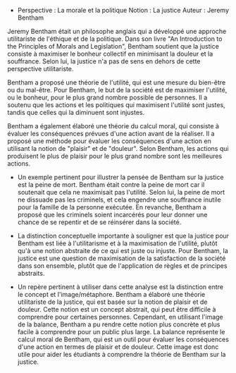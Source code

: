 - Perspective : La morale et la politique
Notion : La justice
Auteur : Jeremy Bentham

Jeremy Bentham était un philosophe anglais qui a développé une approche utilitariste de l'éthique et de la politique. Dans son livre "An Introduction to the Principles of Morals and Legislation", Bentham soutient que la justice consiste à maximiser le bonheur collectif en minimisant la douleur et la souffrance. Selon lui, la justice n'a pas de sens en dehors de cette perspective utilitariste.

Bentham a proposé une théorie de l'utilité, qui est une mesure du bien-être ou du mal-être. Pour Bentham, le but de la société est de maximiser l'utilité, ou le bonheur, pour le plus grand nombre possible de personnes. Il a soutenu que les actions et les politiques qui maximisent l'utilité sont justes, tandis que celles qui la diminuent sont injustes.

Bentham a également élaboré une théorie du calcul moral, qui consiste à évaluer les conséquences prévues d'une action avant de la réaliser. Il a proposé une méthode pour évaluer les conséquences d'une action en utilisant la notion de "plaisir" et de "douleur". Selon Bentham, les actions qui produisent le plus de plaisir pour le plus grand nombre sont les meilleures actions.

- Un exemple pertinent pour illustrer la pensée de Bentham sur la justice est la peine de mort. Bentham était contre la peine de mort car il soutenait que cela ne maximisait pas l'utilité. Selon lui, la peine de mort ne dissuade pas les criminels, et cela engendre une souffrance inutile pour la famille de la personne exécutée. En revanche, Bentham a proposé que les criminels soient incarcérés pour leur donner une chance de se repentir et de se réinsérer dans la société.

- La distinction conceptuelle importante à souligner est que la justice pour Bentham est liée à l'utilitarisme et à la maximisation de l'utilité, plutôt qu'à une notion abstraite de ce qui est juste ou injuste. Pour Bentham, la justice est une question de maximisation de la satisfaction de la société dans son ensemble, plutôt que de l'application de règles et de principes abstraits.

- Un repère pertinent à utiliser dans cette analyse est la distinction entre le concept et l'image/métaphore. Bentham a élaboré une théorie utilitariste de la justice, qui est basée sur la notion de plaisir et de douleur. Cette notion est un concept abstrait, qui peut être difficile à comprendre pour certaines personnes. Cependant, en utilisant l'image de la balance, Bentham a pu rendre cette notion plus concrète et plus facile à comprendre pour un public plus large. La balance représente le calcul moral de Bentham, qui est un outil pour évaluer les conséquences d'une action en termes de plaisir et de douleur. Cette image est donc utile pour aider les étudiants à comprendre la théorie de Bentham sur la justice.
